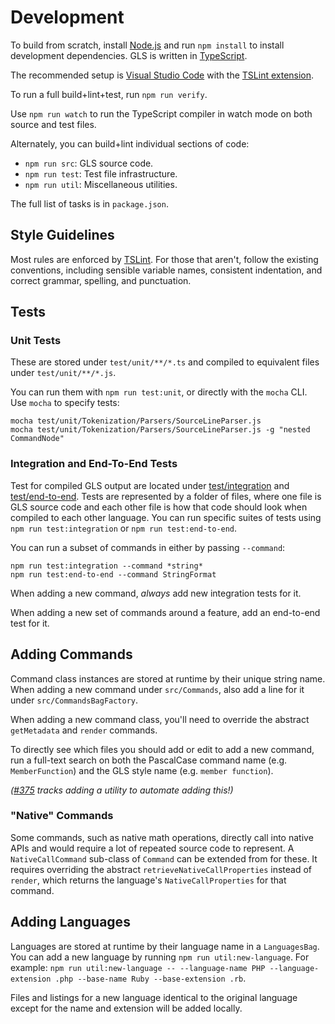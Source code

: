 # Development

To build from scratch, install [Node.js](http://node.js.org) and run `npm install` to install development dependencies.
GLS is written in [TypeScript](http://typescriptlang.org).

The recommended setup is [Visual Studio Code](https://code.visualstudio.com) with the [TSLint extension](https://marketplace.visualstudio.com/items?itemName=eg2.tslint).

To run a full build+lint+test, run `npm run verify`.

Use `npm run watch` to run the TypeScript compiler in watch mode on both source and test files.

Alternately, you can build+lint individual sections of code:

* `npm run src`: GLS source code.
* `npm run test`: Test file infrastructure.
* `npm run util`: Miscellaneous utilities.

The full list of tasks is in `package.json`.

## Style Guidelines

Most rules are enforced by [TSLint](https://palantir.github.io/tslint).
For those that aren't, follow the existing conventions, including sensible variable names, consistent indentation, and correct grammar, spelling, and punctuation.

## Tests

### Unit Tests

These are stored under `test/unit/**/*.ts` and compiled to equivalent files under `test/unit/**/*.js`.

You can run them with `npm run test:unit`, or directly with the `mocha` CLI.
Use `mocha` to specify tests:

```shell
mocha test/unit/Tokenization/Parsers/SourceLineParser.js
mocha test/unit/Tokenization/Parsers/SourceLineParser.js -g "nested CommandNode"
```

### Integration and End-To-End Tests

Test for compiled GLS output are located under [test/integration](https://github.com/general-language-syntax/GLS/tree/master/test/integration) and [test/end-to-end](https://github.com/general-language-syntax/GLS/tree/master/test/end-to-end).
Tests are represented by a folder of files, where one file is GLS source code and each other file is how that code should look when compiled to each other language.
You can run specific suites of tests using `npm run test:integration` or `npm run test:end-to-end`.

You can run a subset of commands in either by passing `--command`:

```shell
npm run test:integration --command *string*
npm run test:end-to-end --command StringFormat
```

When adding a new command, _always_ add new integration tests for it.

When adding a new set of commands around a feature, add an end-to-end test for it.

## Adding Commands

Command class instances are stored at runtime by their unique string name.
When adding a new command under `src/Commands`, also add a line for it under `src/CommandsBagFactory`.

When adding a new command class, you'll need to override the abstract `getMetadata` and `render` commands.

To directly see which files you should add or edit to add a new command, run a full-text search on both the PascalCase command name (e.g. `MemberFunction`) and the GLS style name (e.g. `member function`).

_([#375](https://github.com/general-language-syntax/GLS/issues/375) tracks adding a utility to automate adding this!)_

### "Native" Commands

Some commands, such as native math operations, directly call into native APIs and would require a lot of repeated source code to represent.
A `NativeCallCommand` sub-class of `Command` can be extended from for these.
It requires overriding the abstract `retrieveNativeCallProperties` instead of `render`, which returns the language's `NativeCallProperties` for that command.

## Adding Languages

Languages are stored at runtime by their language name in a `LanguagesBag`.
You can add a new language by running `npm run util:new-language`.
For example: `npm run util:new-language -- --language-name PHP --language-extension .php --base-name Ruby --base-extension .rb`.

Files and listings for a new language identical to the original language except for the name and extension will be added locally.
